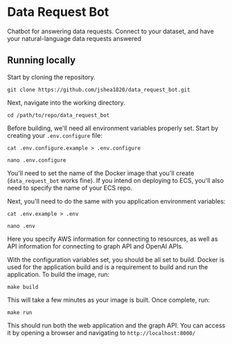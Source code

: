 # Data Request Bot
Chatbot for answering data requests. Connect to your dataset, and have your natural-language data requests answered

## Running locally
Start by cloning the repository.

`git clone https://github.com/jshea1820/data_request_bot.git`

Next, navigate into the working directory.

`cd /path/to/repo/data_request_bot`

Before building, we'll need all environment variables properly set. Start by creating
your ``.env.configure`` file:

`cat .env.configure.example > .env.configure`

`nano .env.configure`

You'll need to set the name of the Docker image that you'll create (``data_request_bot`` works fine). 
If you intend on deploying to ECS, you'll also need to specify the name of your ECS repo.

Next, you'll need to do the same with you application environment variables:

`cat .env.example > .env`

`nano .env`

Here you specify AWS information for connecting to resources, as well as API information for connecting to graph API
and OpenAI APIs.

With the configuration variables set, you should be all set to build. Docker is used for the application
build and is a requirement to build and run the application. To build the image, run:

`make build`

This will take a few minutes as your image is built. Once complete, run:

`make run`

This should run both the web application and the graph API. You can access it by opening a browser and navigating to ``http://localhost:8000/``
